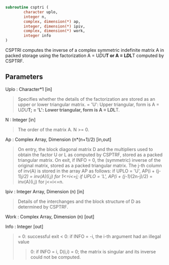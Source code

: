 ```fortran
subroutine csptri (
		character uplo,
		integer n,
		complex, dimension(*) ap,
		integer, dimension(*) ipiv,
		complex, dimension(*) work,
		integer info
)
```

 CSPTRI computes the inverse of a complex symmetric indefinite matrix
 A in packed storage using the factorization A = U*D*U**T or
 A = L*D*L**T computed by CSPTRF.

## Parameters
Uplo : Character*1 [in]
> Specifies whether the details of the factorization are stored
> as an upper or lower triangular matrix.
> = 'U':  Upper triangular, form is A = U*D*U**T;
> = 'L':  Lower triangular, form is A = L*D*L**T.

N : Integer [in]
> The order of the matrix A.  N >= 0.

Ap : Complex Array, Dimension (n*(n+1)/2) [in,out]
> On entry, the block diagonal matrix D and the multipliers
> used to obtain the factor U or L as computed by CSPTRF,
> stored as a packed triangular matrix.
> On exit, if INFO = 0, the (symmetric) inverse of the original
> matrix, stored as a packed triangular matrix. The j-th column
> of inv(A) is stored in the array AP as follows:
> if UPLO = 'U', AP(i + (j-1)*j/2) = inv(A)(i,j) for 1<=i<=j;
> if UPLO = 'L',
> AP(i + (j-1)*(2n-j)/2) = inv(A)(i,j) for j<=i<=n.

Ipiv : Integer Array, Dimension (n) [in]
> Details of the interchanges and the block structure of D
> as determined by CSPTRF.

Work : Complex Array, Dimension (n) [out]

Info : Integer [out]
> = 0: successful exit
> < 0: if INFO = -i, the i-th argument had an illegal value
> > 0: if INFO = i, D(i,i) = 0; the matrix is singular and its
> inverse could not be computed.

